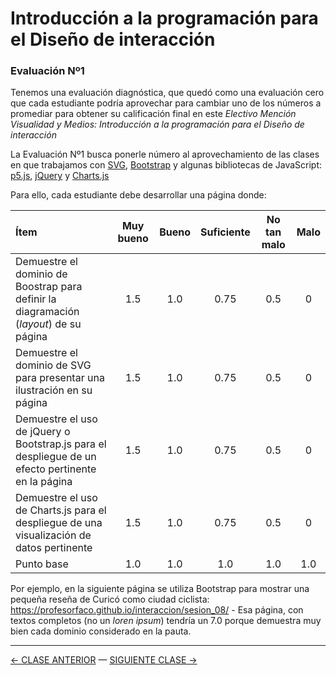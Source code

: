 # Introducción a la programación para el Diseño de interacción

### Evaluación Nº1

Tenemos una evaluación diagnóstica, que quedó como una evaluación cero que cada estudiante podría aprovechar para cambiar uno de los números a promediar para obtener su calificación final en este *Electivo Mención Visualidad y Medios: Introducción a la programación para el Diseño de interacción*

La Evaluación Nº1 busca ponerle número al aprovechamiento de las clases en que trabajamos con [SVG](https://developer.mozilla.org/es/docs/Web/SVG), [Bootstrap](https://getbootstrap.com/) y algunas bibliotecas de JavaScript: [p5.js](https://p5js.org/es/), [jQuery](https://jquery.com/) y [Charts.js](https://www.chartjs.org/)

Para ello, cada estudiante debe desarrollar una página donde: 

| Ítem | Muy bueno | Bueno | Suficiente | No tan malo | Malo |
|:--------|:------:|:-------:|:-------:|:-----:|:-----:|
| Demuestre el dominio de Boostrap para definir la diagramación (*layout*) de su página | 1.5 | 1.0 | 0.75 | 0.5 | 0 |
| Demuestre el dominio de SVG para presentar una ilustración en su página | 1.5 | 1.0 | 0.75 | 0.5 | 0 |
| Demuestre el uso de jQuery o Bootstrap.js para el despliegue de un efecto pertinente en la página | 1.5 | 1.0 | 0.75 | 0.5 | 0 |
| Demuestre el uso de Charts.js para el despliegue de una visualización de datos pertinente | 1.5 | 1.0 | 0.75 | 0.5 | 0 |
| Punto base | 1.0 | 1.0 | 1.0 | 1.0 | 1.0 |

Por ejemplo, en la siguiente página se utiliza Bootstrap para mostrar una pequeña reseña de Curicó como ciudad ciclista:
https://profesorfaco.github.io/interaccion/sesion_08/ - Esa página, con textos completos (no un *loren ipsum*) tendría un 7.0 porque demuestra muy bien cada dominio considerado en la pauta.

- - - - - - - - - - - - -

[← CLASE ANTERIOR](https://github.com/profesorfaco/interaccion/tree/main/sesion_07) — [SIGUIENTE CLASE →](https://github.com/profesorfaco/interaccion/tree/main/sesion_10)
